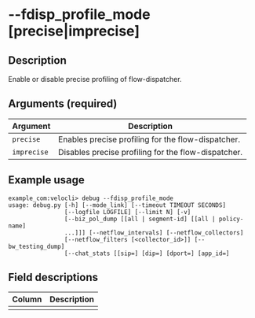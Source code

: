 #	--fdisp_profile_mode [precise|imprecise]

##	Description
Enable or disable precise profiling of flow-dispatcher.

##  Arguments (required)
| Argument | Description |
|---|---|
| `precise` | Enables precise profiling for the flow-dispatcher. |
| `imprecise` | Disables precise profiling for the flow-dispatcher. |

##  Example usage
```
example_com:velocli> debug --fdisp_profile_mode
usage: debug.py [-h] [--mode_link] [--timeout TIMEOUT SECONDS]
                [--logfile LOGFILE] [--limit N] [-v]
                [--biz_pol_dump [[all | segment-id] [[all | policy-name]
                ...]]] [--netflow_intervals] [--netflow_collectors]
                [--netflow_filters [<collector_id>]] [--bw_testing_dump]
                [--chat_stats [[sip=] [dip=] [dport=] [app_id=]
```

##  Field descriptions
| Column | Description |
|---|---|
|   |   |
